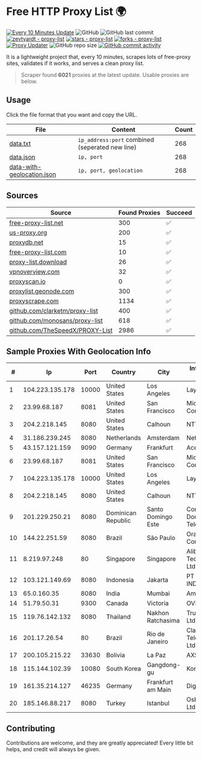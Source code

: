 
# Free HTTP Proxy List 🌍

[![Every 10 Minutes Update](https://github.com/mertguvencli/http-proxy-list/actions/workflows/main.yml/badge.svg?branch=main)](https://github.com/mertguvencli/http-proxy-list/actions/workflows/main.yml)
![GitHub](https://img.shields.io/github/license/mertguvencli/http-proxy-list)
![GitHub last commit](https://img.shields.io/github/last-commit/mertguvencli/http-proxy-list)
[![zevtyardt - proxy-list](https://img.shields.io/static/v1?label=zevtyardt&message=proxy-list&color=blue&logo=github)](https://github.com/zevtyardt/proxy-list "Go to GitHub repo")
[![stars - proxy-list](https://img.shields.io/github/stars/zevtyardt/proxy-list?style=social)](https://github.com/zevtyardt/proxy-list)
[![forks - proxy-list](https://img.shields.io/github/forks/zevtyardt/proxy-list?style=social)](https://github.com/zevtyardt/proxy-list)
[![Proxy Updater](https://github.com/zevtyardt/proxy-list/workflows/Proxy%20Updater/badge.svg)](https://github.com/zevtyardt/proxy-list/actions?query=workflow:"Proxy+Updater")
![GitHub repo size](https://img.shields.io/github/repo-size/zevtyardt/proxy-list)
[![GitHub commit activity](https://img.shields.io/github/commit-activity/m/zevtyardt/proxy-list?logo=commits)](https://github.com/zevtyardt/proxy-list/commits/main)

It is a lightweight project that, every 10 minutes, scrapes lots of free-proxy sites, validates if it works, and serves a clean proxy list.

> Scraper found **6021** proxies at the latest update. Usable proxies are below.

## Usage

Click the file format that you want and copy the URL.

|File|Content|Count|
|----|-------|-----|
|[data.txt](https://raw.githubusercontent.com/mertguvencli/http-proxy-list/main/proxy-list/data.txt)|`ip_address:port` combined (seperated new line)|268|
|[data.json](https://raw.githubusercontent.com/mertguvencli/http-proxy-list/main/proxy-list/data.json)|`ip, port`|268|
|[data-with-geolocation.json](https://raw.githubusercontent.com/mertguvencli/http-proxy-list/main/proxy-list/data-with-geolocation.json)|`ip, port, geolocation`|268|

## Sources

|Source|Found Proxies|Succeed|
|------|-------------|-------|
|[free-proxy-list.net](https://free-proxy-list.net)|300|✅|
|[us-proxy.org](https://www.us-proxy.org)|200|✅|
|[proxydb.net](http://proxydb.net)|15|✅|
|[free-proxy-list.com](https://free-proxy-list.com/?page=&port=&type%5B%5D=http&type%5B%5D=https&up_time=0&search=Search)|10|✅|
|[proxy-list.download](https://www.proxy-list.download/HTTP)|26|✅|
|[vpnoverview.com](https://vpnoverview.com/privacy/anonymous-browsing/free-proxy-servers)|32|✅|
|[proxyscan.io](https://www.proxyscan.io)|0|✅|
|[proxylist.geonode.com](https://proxylist.geonode.com/api/proxy-list?limit=300&page=1&sort_by=lastChecked&sort_type=desc&protocols=http,https)|300|✅|
|[proxyscrape.com](https://api.proxyscrape.com/v2/?request=displayproxies&protocol=http&timeout=10000&country=all&ssl=all&anonymity=all)|1134|✅|
|[github.com/clarketm/proxy-list](https://raw.githubusercontent.com/clarketm/proxy-list/master/proxy-list-raw.txt)|400|✅|
|[github.com/monosans/proxy-list](https://raw.githubusercontent.com/monosans/proxy-list/main/proxies/http.txt)|618|✅|
|[github.com/TheSpeedX/PROXY-List](https://raw.githubusercontent.com/TheSpeedX/PROXY-List/master/http.txt)|2986|✅|


## Sample Proxies With Geolocation Info

|#|Ip|Port|Country|City|Internet Service Provider|
|-|--|----|-------|----|-------------------------|
|1|104.223.135.178|10000|United States|Los Angeles|LayerHost|
|2|23.99.68.187|8081|United States|San Francisco|Microsoft Corporation|
|3|204.2.218.145|8080|United States|Calhoun|NTT America, Inc.|
|4|31.186.239.245|8080|Netherlands|Amsterdam|NetSkope Inc|
|5|43.157.121.159|9090|Germany|Frankfurt|Aceville Pte.ltd|
|6|23.99.68.187|8081|United States|San Francisco|Microsoft Corporation|
|7|104.223.135.178|10000|United States|Los Angeles|LayerHost|
|8|204.2.218.145|8080|United States|Calhoun|NTT America, Inc.|
|9|201.229.250.21|8080|Dominican Republic|Santo Domingo Este|Compañía Dominicana de Teléfonos S. A.|
|10|144.22.251.59|8080|Brazil|São Paulo|Oracle Corporation|
|11|8.219.97.248|80|Singapore|Singapore|Alibaba (US) Technology Co., Ltd.|
|12|103.121.149.69|8080|Indonesia|Jakarta|PT EMERIO INDONESIA|
|13|65.0.160.35|8080|India|Mumbai|Amazon.com|
|14|51.79.50.31|9300|Canada|Victoria|OVH SAS|
|15|119.76.142.132|8080|Thailand|Nakhon Ratchasima|True Internet Co., Ltd.|
|16|201.17.26.54|80|Brazil|Rio de Janeiro|Claro NXT Telecomunicacoes Ltda|
|17|200.105.215.22|33630|Bolivia|La Paz|AXS Bolivia S. A.|
|18|115.144.102.39|10080|South Korea|Gangdong-gu|Korea Telecom|
|19|161.35.214.127|46235|Germany|Frankfurt am Main|DigitalOcean, LLC|
|20|185.146.88.217|8080|Turkey|Istanbul|Osbil Technology Ltd.|



## Contributing

Contributions are welcome, and they are greatly appreciated! Every
little bit helps, and credit will always be given.

